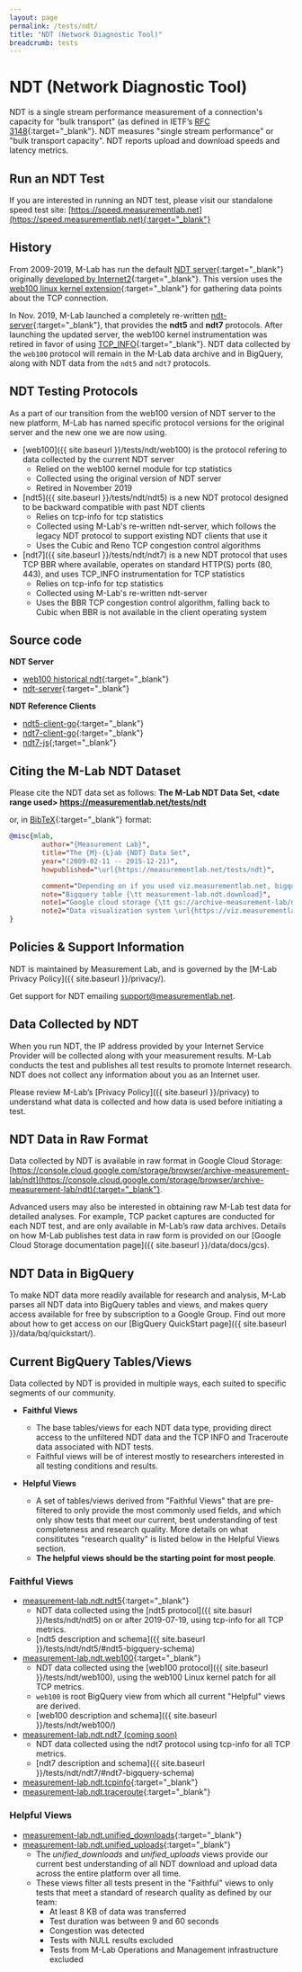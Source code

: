 ```yaml
---
layout: page
permalink: /tests/ndt/
title: "NDT (Network Diagnostic Tool)"
breadcrumb: tests
---
```


# NDT (Network Diagnostic Tool)

NDT is a single stream performance measurement of a connection's capacity for "bulk transport" (as defined in IETF’s [RFC 3148](https://tools.ietf.org/html/rfc3148){:target="_blank"}. NDT measures "single stream performance" or "bulk transport capacity". NDT reports upload and download speeds and latency metrics.

## Run an NDT Test

If you are interested in running an NDT test, please visit our standalone speed test site: [https://speed.measurementlab.net](https://speed.measurementlab.net){:target="_blank"}

## History

From 2009-2019, M-Lab has run the default [NDT server](https://github.com/ndt-project/ndt/){:target="_blank"} originally [developed by Internet2](https://software.internet2.edu/ndt/){:target="_blank"}. This version uses the [web100 linux kernel extension](https://dl.acm.org/citation.cfm?id=956993.957002){:target="_blank"} for gathering data points about the TCP connection.

In Nov. 2019, M-Lab launched a completely re-written [ndt-server](https://github.com/m-lab/ndt-server){:target="_blank"}, that provides the **ndt5** and **ndt7** protocols. After launching the updated server, the web100 kernel instrumentation was retired in favor of using [TCP_INFO](https://github.com/m-lab/tcp-info/){:target="_blank"}. NDT data collected by the `web100` protocol will remain in the M-Lab data archive and in BigQuery, along with NDT data from the `ndt5` and `ndt7` protocols.

## NDT Testing Protocols

As a part of our transition from the web100 version of NDT server to the new platform, M-Lab has named specific protocol versions for the original server and the new one we are now using.

* [web100]({{ site.baseurl }}/tests/ndt/web100) is the protocol refering to data collected by the current NDT server
  * Relied on the web100 kernel module for tcp statistics
  * Collected using the original version of NDT server
  * Retired in November 2019
* [ndt5]({{ site.baseurl }}/tests/ndt/ndt5) is a new NDT protocol designed to be backward compatible with past NDT clients
  * Relies on tcp-info for tcp statistics
  * Collected using M-Lab's re-written ndt-server, which follows the legacy NDT protocol to support existing NDT clients that use it
  * Uses the Cubic and Reno TCP congestion control algorithms
* [ndt7]({{ site.baseurl }}/tests/ndt/ndt7) is a new NDT protocol that uses TCP BBR where available, operates on standard HTTP(S) ports (80, 443), and uses TCP_INFO instrumentation for TCP statistics
  * Relies on tcp-info for tcp statistics
  * Collected using M-Lab's re-written ndt-server
  * Uses the BBR TCP congestion control algorithm, falling back to Cubic when BBR is not available in the client operating system

## Source code

**NDT Server**
* [web100 historical ndt](https://github.com/ndt-project/ndt/){:target="_blank"}
* [ndt-server](https://github.com/m-lab/ndt-server){:target="_blank"}

**NDT Reference Clients**
* [ndt5-client-go](https://github.com/m-lab/ndt5-client-go){:target="_blank"}
* [ndt7-client-go](https://github.com/m-lab/ndt7-client-go){:target="_blank"}
* [ndt7-js](https://github.com/m-lab/ndt7-js/){;target="_blank"}

## Citing the M-Lab NDT Dataset

Please cite the NDT data set as follows: **The M-Lab NDT Data Set, &lt;date range used&gt; https://measurementlab.net/tests/ndt**

or, in [BibTeX](https://en.wikipedia.org/wiki/BibTeX){:target="_blank"} format:

```bibtex
@misc{mlab,
        author="{Measurement Lab}",
        title="The {M}-{L}ab {NDT} Data Set",
        year="(2009-02-11 -- 2015-12-21)",
        howpublished="\url{https://measurementlab.net/tests/ndt}",

        comment="Depending on if you used viz.measurementlab.net, bigquery, or the raw data, please use one of the following notes:",
        note="Bigquery table {\tt measurement-lab.ndt.download}",
        note1="Google cloud storage {\tt gs://archive-measurement-lab/ndt}",
        note2="Data visualization system \url{https://viz.measurementlab.net}",
}
```

## Policies & Support Information

NDT is maintained by Measurement Lab, and is governed by the [M-Lab Privacy Policy]({{ site.baseurl }}/privacy/).

Get support for NDT emailing [support@measurementlab.net](mailto:support@measurementlab.net).

## Data Collected by NDT

When you run NDT, the IP address provided by your Internet Service Provider will be collected along with your measurement results. M-Lab conducts the test and publishes all test results to promote Internet research. NDT does not collect any information about you as an Internet user.

Please review M-Lab’s [Privacy Policy]({{ site.baseurl }}/privacy) to understand what data is collected and how data is used before initiating a test.

## NDT Data in Raw Format

Data collected by NDT is available in raw format in Google Cloud Storage: [https://console.cloud.google.com/storage/browser/archive-measurement-lab/ndt](https://console.cloud.google.com/storage/browser/archive-measurement-lab/ndt){:target="_blank"}.

Advanced users may also be interested in obtaining raw M-Lab test data for detailed analyses. For example, TCP packet captures are conducted for each NDT test, and are only available in M-Lab’s raw data archives. Details on how M-Lab publishes test data in raw form is provided on our [Google Cloud Storage documentation page]({{ site.baseurl }}/data/docs/gcs).

## NDT Data in BigQuery

To make NDT data more readily available for research and analysis, M-Lab parses all NDT data into BigQuery tables and views, and makes query access available for free by subscription to a Google Group. Find out more about how to get access on our [BigQuery QuickStart page]({{ site.baseurl }}/data/bq/quickstart/).

## Current BigQuery Tables/Views

Data collected by NDT is provided in multiple ways, each suited to specific segments of our community.

* **Faithful Views**
  * The base tables/views for each NDT data type, providing direct access to the unfiltered NDT data and the TCP INFO and Traceroute data associated with NDT tests.
  * Faithful views will be of interest mostly to researchers interested in all testing conditions and results.

* **Helpful Views**
  * A set of tables/views derived from "Faithful Views" that are pre-filtered to only provide the most commonly used fields, and which only show tests that meet our current, best understanding of test completeness and research quality. More details on what consititutes "research quality" is listed below in the Helpful Views section.
  * **The helpful views should be the starting point for most people**.

### Faithful Views

* [measurement-lab.ndt.ndt5](https://console.cloud.google.com/bigquery?project=measurement-lab&p=measurement-lab&d=ndt&t=ndt5&page=table){:target="_blank"}
  * NDT data collected using the [ndt5 protocol]({{ site.basurl }}/tests/ndt/ndt5) on or after 2019-07-19, using tcp-info for all TCP metrics.
  * [ndt5 description and schema]({{ site.baseurl }}/tests/ndt/ndt5/#ndt5-bigquery-schema)
* [measurement-lab.ndt.web100](https://console.cloud.google.com/bigquery?project=measurement-lab&folder&organizationId=433637338589&p=measurement-lab&d=ndt&t=web100&page=table){:target="_blank"}
  * NDT data collected using the [web100 protocol]({{ site.baseurl }}/tests/ndt/web100), using the web100 Linux kernel patch for all TCP metrics.
  * `web100` is root BigQuery view from which all current "Helpful" views are derived.
  * [web100 description and schema]({{ site.baseurl }}/tests/ndt/web100/)
* [measurement-lab.ndt.ndt7 (coming soon)](#)
  * NDT data collected using the ndt7 protocol using tcp-info for all TCP metrics.
  * [ndt7 description and schema]({{ site.baseurl }}/tests/ndt/ndt7/#ndt7-bigquery-schema)
* [measurement-lab.ndt.tcpinfo](https://console.cloud.google.com/bigquery?project=measurement-lab&p=measurement-lab&d=ndt&t=tcpinfo&page=table){:target="_blank"}
* [measurement-lab.ndt.traceroute](https://console.cloud.google.com/bigquery?project=measurement-lab&p=measurement-lab&d=ndt&t=traceroute&page=table){:target="_blank"}

### Helpful Views

* [measurement-lab.ndt.unified_downloads](https://console.cloud.google.com/bigquery?project=measurement-lab&p=measurement-lab&d=ndt&t=unified_downloads&page=table){:target="_blank"}
* [measurement-lab.ndt.unified_uploads](https://console.cloud.google.com/bigquery?project=measurement-lab&p=measurement-lab&d=ndt&t=unified_uploads&page=table){:target="_blank"}
  * The _unified_downloads_ and _unified_uploads_ views provide our current best understanding of all NDT download and upload data across the entire platform over all time.
  * These views filter all tests present in the "Faithful" views to only tests that meet a standard of research quality as defined by our team:
    * At least 8 KB of data was transferred
    * Test duration was between 9 and 60 seconds
    * Congestion was detected
    * Tests with NULL results excluded
    * Tests from M-Lab Operations and Management infrastructure excluded
